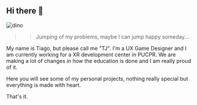 ## Hi there 👋

![dino](https://github.com/user-attachments/assets/066a4a13-0e30-46fe-a438-98848083ad8f)
>> Jumping of my problems, maybe I can jump happy someday...

 My name is Tiago, but please call me "TJ".
 I'm a UX Game Designer and I am currently working for a XR development center in PUCPR.
 We are making a lot of changes in how the education is done and I am really proud of it.

 Here you will see some of my personal projects, nothing really special but everything is made with heart.

 That's it.
